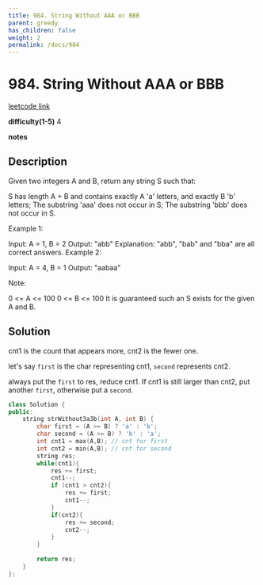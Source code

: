 ```yaml
---
title: 984. String Without AAA or BBB
parent: greedy
has_children: false
weight: 2
permalink: /docs/984
---
```

# 984. String Without AAA or BBB

[leetcode link](https://leetcode.com/problems/string-without-aaa-or-bbb/)

**difficulty(1-5)**
4

**notes**   

## Description

Given two integers A and B, return any string S such that:

S has length A + B and contains exactly A 'a' letters, and exactly B 'b' letters;
The substring 'aaa' does not occur in S;
The substring 'bbb' does not occur in S.
 

Example 1:

Input: A = 1, B = 2
Output: "abb"
Explanation: "abb", "bab" and "bba" are all correct answers.
Example 2:

Input: A = 4, B = 1
Output: "aabaa"
 

Note:

0 <= A <= 100
0 <= B <= 100
It is guaranteed such an S exists for the given A and B.

## Solution

cnt1 is the count that appears more, cnt2 is the fewer one.

let's say `first` is the char representing cnt1, `second` represents cnt2.

always put the `first` to res, reduce cnt1. If cnt1 is still larger than cnt2, put another `first`, otherwise put a `second`.

```c++
class Solution {
public:
    string strWithout3a3b(int A, int B) {
        char first = (A >= B) ? 'a' : 'b';
        char second = (A >= B) ? 'b' : 'a';
        int cnt1 = max(A,B); // cnt for first
        int cnt2 = min(A,B); // cnt for second
        string res;
        while(cnt1){
            res += first;
            cnt1--;
            if (cnt1 > cnt2){
                res += first;
                cnt1--;
            }
            if(cnt2){
                res += second;
                cnt2--;
            }
        }
        
        return res;
    }
};
```